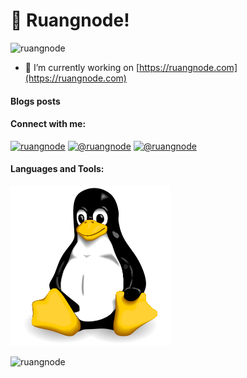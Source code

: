 # 👋 Ruangnode!

![ruangnode](https://komarev.com/ghpvc/?username=ruangnode\&label=Profile%20views\&color=0e75b6\&style=flat)

* 🔭 I’m currently working on [https://ruangnode.com](https://ruangnode.com)

#### Blogs posts

#### Connect with me:

[![ruangnode](https://raw.githubusercontent.com/rahuldkjain/github-profile-readme-generator/master/src/images/icons/Social/twitter.svg)](https://twitter.com/ruangnode) [![@ruangnode](https://raw.githubusercontent.com/rahuldkjain/github-profile-readme-generator/master/src/images/icons/Social/medium.svg)](https://medium.com/@ruangnode) [![@ruangnode](https://raw.githubusercontent.com/rahuldkjain/github-profile-readme-generator/master/src/images/icons/Social/youtube.svg)](https://www.youtube.com/c/@ruangnode)

#### Languages and Tools:

[![linux](https://raw.githubusercontent.com/devicons/devicon/master/icons/linux/linux-original.svg)](https://www.linux.org/)

![ruangnode](https://github-readme-stats.vercel.app/api/top-langs?username=ruangnode\&show\_icons=true\&locale=en\&layout=compact)
